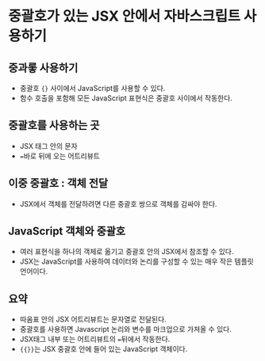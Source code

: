 # 중괄호가 있는 JSX 안에서 자바스크립트 사용하기

## 중과롷 사용하기 
- 중괄호 `{}` 사이에서 JavaScript를 사용할 수 있다.
- 함수 호출을 포함해 모든 JavaScript 표현식은 중괄호 사이에서 작동한다.

## 중괄호를 사용하는 곳
- JSX 태그 안의 문자
- `=`바로 뒤에 오는 어트리뷰트

## 이중 중괄호 : 객체 전달
- JSX에서 객체를 전달하려면 다른 중괄호 쌍으로 객체를 감싸야 한다.

## JavaScript 객체와 중괄호
- 여러 표현식을 하나의 객체로 옮기고 중괄호 안의 JSX에서 참조할 수 있다.
- JSX는 JavaScript를 사용하여 데이터와 논리를 구성할 수 있는 매우 작은 템플릿 언어이다.

## 요약
- 따옴표 안의 JSX 어트리뷰트는 문자열로 전달된다.
- 중괄호를 사용하면 Javascript 논리와 변수를 마크업으로 가져올 수 있다.
- JSX태그 내부 또는 어트리뷰트의 `=`뒤에서 작동한다.
- `{{}}`는 JSX 중괄호 안에 들어 있는 JavaScript 객체이다.
